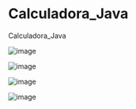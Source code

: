 # Calculadora_Java
Calculadora_Java

![image](https://user-images.githubusercontent.com/114995774/233631291-42e6060e-632b-4a4c-8483-fa7715c330fc.png)

![image](https://user-images.githubusercontent.com/114995774/233631502-ff52f974-ee69-4ede-9085-02102dc4339e.png)

![image](https://user-images.githubusercontent.com/114995774/233631584-a29cd25a-b578-4fb5-a524-552ba2b82328.png)

![image](https://user-images.githubusercontent.com/114995774/233648747-b5442710-8837-46f2-b089-7a8352bcb1f7.png)
